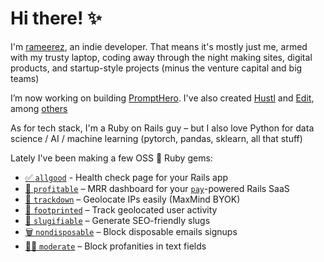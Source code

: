 # Hi there! ✨

I'm [rameerez](https://twitter.com/rameerez), an indie developer. That means it's mostly just me, armed with my trusty laptop, coding away through the night making sites, digital products, and startup-style projects (minus the venture capital and big teams)

I’m now working on building [PromptHero](https://prompthero.com). I've also created [Hustl](https://gohustl.co/) and [Edit](https://goedit.me/), among [others](https://rameerez.com/projects)

As for tech stack, I'm a Ruby on Rails guy – but I also love Python for data science / AI / machine learning (pytorch, pandas, sklearn, all that stuff)

Lately I've been making a few OSS 💎 Ruby gems:
 - [✅ `allgood`](https://github.com/rameerez/allgood) - Health check page for your Rails app
 - [💸 `profitable`](https://github.com/rameerez/profitable) – MRR dashboard for your [`pay`](https://github.com/pay-rails/pay)-powered Rails SaaS
 - [📍 `trackdown`](https://github.com/rameerez/trackdown) – Geolocate IPs easily (MaxMind BYOK)
 - [👣 `footprinted`](https://github.com/rameerez/footprinted) – Track geolocated user activity
 - [🐌 `slugifiable`](https://github.com/rameerez/slugifiable) – Generate SEO-friendly slugs
 - [🗑️ `nondisposable`](https://github.com/rameerez/nondisposable) – Block disposable emails signups
 - [👮‍♂️ `moderate`](https://github.com/rameerez/moderate) – Block profanities in text fields
